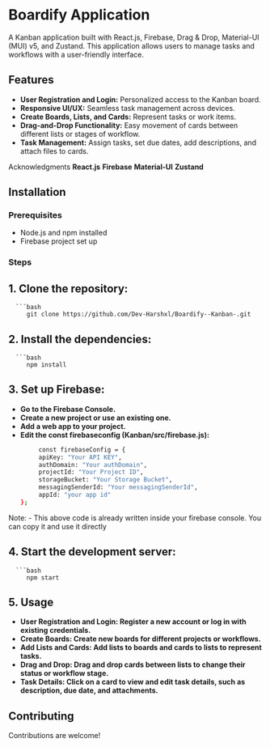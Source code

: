 # Boardify Application

A Kanban application built with React.js, Firebase, Drag & Drop, Material-UI (MUI) v5, and Zustand. This application allows users to manage tasks and workflows with a user-friendly interface.

## Features

- **User Registration and Login:** Personalized access to the Kanban board.
- **Responsive UI/UX:** Seamless task management across devices.
- **Create Boards, Lists, and Cards:** Represent tasks or work items.
- **Drag-and-Drop Functionality:** Easy movement of cards between different lists or stages of workflow.
- **Task Management:** Assign tasks, set due dates, add descriptions, and attach files to cards.

Acknowledgments
**React.js**
**Firebase**
**Material-UI**
**Zustand**


## Installation

### Prerequisites

- Node.js and npm installed
- Firebase project set up


### Steps

## 1. Clone the repository:
      ```bash
         git clone https://github.com/Dev-Harshxl/Boardify--Kanban-.git


## 2.   Install the dependencies:
      ```bash
         npm install

## 3. Set up Firebase:

- **Go to the Firebase Console.**
- **Create a new project or use an existing one.**
- **Add a web app to your project.**
- **Edit the const firebaseconfig (Kanban/src/firebase.js):**
   ```bash
        const firebaseConfig = {
        apiKey: "Your API KEY",
        authDomain: "Your authDomain",
        projectId: "Your Project ID",
        storageBucket: "Your Storage Bucket",
        messagingSenderId: "Your messagingSenderId",
        appId: "your app id"
   };
Note: - This above code is already written inside your firebase console.
You can copy it and use it directly


## 4. Start the development server:
      ```bash
         npm start
         
## 5. Usage

- **User Registration and Login: Register a new account or log in with existing credentials.**
- **Create Boards: Create new boards for different projects or workflows.**
- **Add Lists and Cards: Add lists to boards and cards to lists to represent tasks.**
- **Drag and Drop: Drag and drop cards between lists to change their status or workflow stage.**
- **Task Details: Click on a card to view and edit task details, such as description, due date, and attachments.**


## Contributing
Contributions are welcome! 
